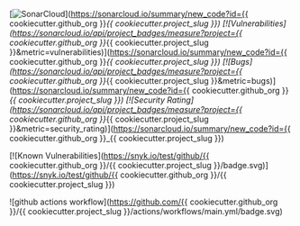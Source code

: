 [![SonarCloud](https://sonarcloud.io/images/project_badges/sonarcloud-orange.svg)](https://sonarcloud.io/summary/new_code?id={{ cookiecutter.github_org }}_{{ cookiecutter.project_slug }})
[![Vulnerabilities](https://sonarcloud.io/api/project_badges/measure?project={{ cookiecutter.github_org }}_{{ cookiecutter.project_slug }}&metric=vulnerabilities)](https://sonarcloud.io/summary/new_code?id={{ cookiecutter.github_org }}_{{ cookiecutter.project_slug }})
[![Bugs](https://sonarcloud.io/api/project_badges/measure?project={{ cookiecutter.github_org }}_{{ cookiecutter.project_slug }}&metric=bugs)](https://sonarcloud.io/summary/new_code?id={{ cookiecutter.github_org }}_{{ cookiecutter.project_slug }})
[![Security Rating](https://sonarcloud.io/api/project_badges/measure?project={{ cookiecutter.github_org }}_{{ cookiecutter.project_slug }}&metric=security_rating)](https://sonarcloud.io/summary/new_code?id={{ cookiecutter.github_org }}_{{ cookiecutter.project_slug }})

[![Known Vulnerabilities](https://snyk.io/test/github/{{ cookiecutter.github_org }}/{{ cookiecutter.project_slug }}/badge.svg)](https://snyk.io/test/github/{{ cookiecutter.github_org }}/{{ cookiecutter.project_slug }})

![github actions workflow](https://github.com/{{ cookiecutter.github_org }}/{{ cookiecutter.project_slug }}/actions/workflows/main.yml/badge.svg)

